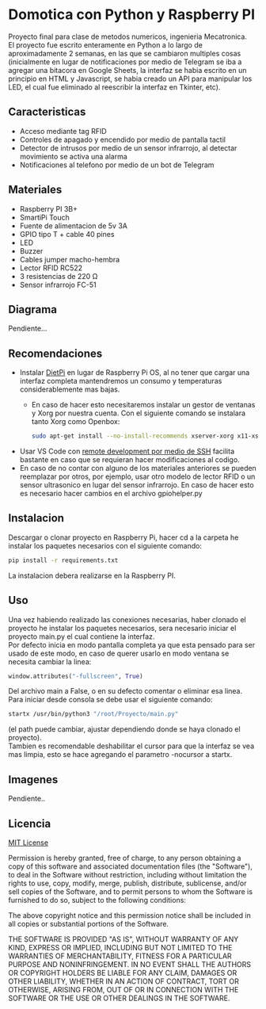 # Domotica con Python y Raspberry PI

Proyecto final para clase de metodos numericos, ingenieria Mecatronica.  
El proyecto fue escrito enteramente en Python a lo largo de aproximadamente 2 semanas, en las que se cambiaron multiples cosas (inicialmente en lugar de notificaciones por medio de Telegram se iba a agregar una bitacora en Google Sheets, la interfaz se habia escrito en un principio en HTML y Javascript, se habia creado un API para manipular los LED, el cual fue eliminado al reescribir la interfaz en Tkinter, etc).

## Caracteristicas
* Acceso mediante tag RFID
* Controles de apagado y encendido por medio de pantalla tactil
* Detector de intrusos por medio de un sensor infrarrojo, al detectar movimiento se activa una alarma
* Notificaciones al telefono por medio de un bot de Telegram

## Materiales

* Raspberry PI 3B+
* SmartiPi Touch
* Fuente de alimentacion de 5v 3A
* GPIO tipo T + cable 40 pines
* LED
* Buzzer
* Cables jumper macho-hembra
* Lector RFID RC522
* 3 resistencias de 220 Ω
* Sensor infrarrojo FC-51

## Diagrama

Pendiente...

## Recomendaciones
* Instalar [DietPi](https://dietpi.com/) en lugar de Raspberry Pi OS, al no tener que cargar una interfaz completa mantendremos un consumo y temperaturas considerablemente mas bajas.  
    * En caso de hacer esto necesitaremos instalar un gestor de ventanas y Xorg por nuestra cuenta. Con el siguiente comando se instalara tanto Xorg como Openbox:

        ```bash
        sudo apt-get install --no-install-recommends xserver-xorg x11-xserver-utils xinit openbox
        ```
* Usar VS Code con [remote development por medio de SSH](https://code.visualstudio.com/docs/remote/ssh-tutorial) facilita bastante en caso que se requieran hacer modificaciones al codigo.
* En caso de no contar con alguno de los materiales anteriores se pueden reemplazar por otros, por ejemplo, usar otro modelo de lector RFID o un sensor ultrasonico en lugar del sensor infrarrojo. En caso de hacer esto es necesario hacer cambios en el archivo gpiohelper.py

## Instalacion

Descargar o clonar proyecto en Raspberry Pi, hacer cd a la carpeta he instalar los paquetes necesarios con el siguiente comando:

```bash
pip install -r requirements.txt
```
La instalacion debera realizarse en la Raspberry PI.

## Uso

Una vez habiendo realizado las conexiones necesarias, haber clonado el proyecto he instalar los paquetes necesarios, sera necesario iniciar el proyecto main.py el cual contiene la interfaz.  
Por defecto inicia en modo pantalla completa ya que esta pensado para ser usado de este modo, en caso de querer usarlo en modo ventana se necesita cambiar la linea:
```python
window.attributes("-fullscreen", True)
```
Del archivo main a False, o en su defecto comentar o eliminar esa linea.  
Para iniciar desde consola se debe usar el siguiente comando:

```bash
startx /usr/bin/python3 "/root/Proyecto/main.py"
```
(el path puede cambiar, ajustar dependiendo donde se haya clonado el proyecto).  
Tambien es recomendable deshabilitar el cursor para que la interfaz se vea mas limpia, esto se hace agregando el parametro -nocursor a startx.

## Imagenes

Pendiente..

## Licencia
[MIT License](https://choosealicense.com/licenses/mit/)

Permission is hereby granted, free of charge, to any person obtaining a copy
of this software and associated documentation files (the "Software"), to deal
in the Software without restriction, including without limitation the rights
to use, copy, modify, merge, publish, distribute, sublicense, and/or sell
copies of the Software, and to permit persons to whom the Software is
furnished to do so, subject to the following conditions:

The above copyright notice and this permission notice shall be included in all
copies or substantial portions of the Software.

THE SOFTWARE IS PROVIDED "AS IS", WITHOUT WARRANTY OF ANY KIND, EXPRESS OR
IMPLIED, INCLUDING BUT NOT LIMITED TO THE WARRANTIES OF MERCHANTABILITY,
FITNESS FOR A PARTICULAR PURPOSE AND NONINFRINGEMENT. IN NO EVENT SHALL THE
AUTHORS OR COPYRIGHT HOLDERS BE LIABLE FOR ANY CLAIM, DAMAGES OR OTHER
LIABILITY, WHETHER IN AN ACTION OF CONTRACT, TORT OR OTHERWISE, ARISING FROM,
OUT OF OR IN CONNECTION WITH THE SOFTWARE OR THE USE OR OTHER DEALINGS IN THE
SOFTWARE.
